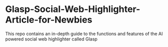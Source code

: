 # Glasp-Social-Web-Highlighter-Article-for-Newbies
This repo contains an in-depth guide to the functions and features of the AI powered social web highlighter called Glasp
